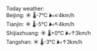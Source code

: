Today weather:  
Beijing: ☀️   🌡️-7°C 🌬️↙4km/h  
Tianjin: ☀️   🌡️-5°C 🌬️↖4km/h  
Shijiazhuang: ☀️   🌡️+0°C 🌬️↑3km/h  
Tangshan: ☀️   🌡️-3°C 🌬️↑3km/h  
